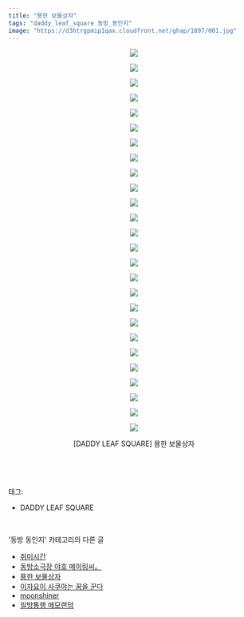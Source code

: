 ```yaml
---
title: "묭한 보물상자"
tags: "daddy_leaf_square 동방_동인지"
image: "https://d3htrgpmip1qax.cloudfront.net/ghap/1897/001.jpg"
---
```

<div class="article">
<p style="text-align: center; clear: none; float: none;"><img src="{{ site.imgserver5 }}/ghap/1897/001.jpg"/></p>
<p style="text-align: center; clear: none; float: none;"></p>
<p style="text-align: center; clear: none; float: none;"><img src="{{ site.imgserver5 }}/ghap/1897/002.jpg"/></p>
<p style="text-align: center; clear: none; float: none;"><img src="{{ site.imgserver5 }}/ghap/1897/003.jpg"/></p>
<p style="text-align: center; clear: none; float: none;"><img src="{{ site.imgserver5 }}/ghap/1897/004.jpg"/></p>
<p style="text-align: center; clear: none; float: none;"><img src="{{ site.imgserver5 }}/ghap/1897/005.jpg"/></p>
<p style="text-align: center; clear: none; float: none;"><img src="{{ site.imgserver5 }}/ghap/1897/006.jpg"/></p>
<p style="text-align: center; clear: none; float: none;"><img src="{{ site.imgserver5 }}/ghap/1897/007.jpg"/></p>
<p style="text-align: center; clear: none; float: none;"><img src="{{ site.imgserver5 }}/ghap/1897/008.jpg"/></p>
<p style="text-align: center; clear: none; float: none;"><img src="{{ site.imgserver5 }}/ghap/1897/009.jpg"/></p>
<p style="text-align: center; clear: none; float: none;"><img src="{{ site.imgserver5 }}/ghap/1897/010.jpg"/></p>
<p style="text-align: center; clear: none; float: none;"><img src="{{ site.imgserver5 }}/ghap/1897/011.jpg"/></p>
<p style="text-align: center; clear: none; float: none;"><img src="{{ site.imgserver5 }}/ghap/1897/012.jpg"/></p>
<p style="text-align: center; clear: none; float: none;"><img src="{{ site.imgserver5 }}/ghap/1897/013.jpg"/></p>
<p style="text-align: center; clear: none; float: none;"><img src="{{ site.imgserver5 }}/ghap/1897/014.jpg"/></p>
<p style="text-align: center; clear: none; float: none;"><img src="{{ site.imgserver5 }}/ghap/1897/015.jpg"/></p>
<p style="text-align: center; clear: none; float: none;"><img src="{{ site.imgserver5 }}/ghap/1897/016.jpg"/></p>
<p style="text-align: center; clear: none; float: none;"><img src="{{ site.imgserver5 }}/ghap/1897/017.jpg"/></p>
<p style="text-align: center; clear: none; float: none;"><img src="{{ site.imgserver5 }}/ghap/1897/018.jpg"/></p>
<p style="text-align: center; clear: none; float: none;"><img src="{{ site.imgserver5 }}/ghap/1897/019.jpg"/></p>
<p style="text-align: center; clear: none; float: none;"><img src="{{ site.imgserver5 }}/ghap/1897/020.jpg"/></p>
<p style="text-align: center; clear: none; float: none;"><img src="{{ site.imgserver5 }}/ghap/1897/021.jpg"/></p>
<p style="text-align: center; clear: none; float: none;"><img src="{{ site.imgserver5 }}/ghap/1897/022.jpg"/></p>
<p style="text-align: center; clear: none; float: none;"><img src="{{ site.imgserver5 }}/ghap/1897/023.jpg"/></p>
<p style="text-align: center; clear: none; float: none;"><img src="{{ site.imgserver5 }}/ghap/1897/024.jpg"/></p>
<p style="text-align: center; clear: none; float: none;"><img src="{{ site.imgserver5 }}/ghap/1897/025.jpg"/></p>
<p style="text-align: center; clear: none; float: none;"><img src="{{ site.imgserver5 }}/ghap/1897/026.jpg"/></p>
<p style="text-align: center; clear: none; float: none;">[DADDY LEAF SQUARE] 묭한 보물상자</p>
<p><br/></p>
</div><br/>
<div class="tagTrail">
<p>태그: </p>
<ul>
<li>DADDY LEAF SQUARE</li>
</ul>
</div><br/>
<div class="another">
<p>'동방 동인지' 카테고리의 다른 글</p>
<ul>
<li><a href="/ghap_1899">취미시간</a></li>
<li><a href="/ghap_1898">동방소극장 야호 메이링씨。</a></li>
<li><a href="/ghap_1897">묭한 보물상자</a></li>
<li><a href="/ghap_1895">이자요이 사쿠야는 꿈을 꾼다</a></li>
<li><a href="/ghap_1894">moonshiner</a></li>
<li><a href="/ghap_1893">일방통행 메모랜덤</a></li>
</ul>
</div><br/>
<div class="cb_module cb_fluid">
<div class="cb_wrt cb_profile">
</div><!-- commentList close -->
</div><br/>
